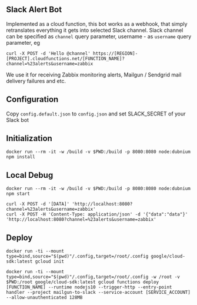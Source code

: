 ## Slack Alert Bot

Implemented as a cloud function, this bot works as a webhook, that simply retranslates everything it gets into selected Slack channel. Slack channel can be specified as `channel` query parameter, username - as `username` query parameter, eg

```
curl -X POST -d 'Hello @channel' https://[REGION]-[PROJECT].cloudfunctions.net/[FUNCTION_NAME]?channel=%23alerts&username=zabbix
```

We use it for receiving Zabbix monitoring alerts, Mailgun / Sendgrid mail delivery failures and etc.

## Configuration

Copy `config.default.json` to `config.json` and set SLACK_SECRET of your Slack bot

## Initialization

```
docker run --rm -it -w /build -v $PWD:/build -p 8080:8080 node:dubnium npm install
```

## Local Debug

```
docker run --rm -it -w /build -v $PWD:/build -p 8080:8080 node:dubnium npm start
```
```
curl -X POST -d '[DATA]' 'http://localhost:8080?channel=%23alerts&username=zabbix'
curl -X POST -H 'Content-Type: application/json' -d '{"data":"data"}' 'http://localhost:8080?channel=%23alerts&username=zabbix'
```

## Deploy

```
docker run -ti --mount type=bind,source="$(pwd)"/.config,target=/root/.config google/cloud-sdk:latest gcloud init
```
```
docker run -ti --mount type=bind,source="$(pwd)"/.config,target=/root/.config -w /root -v $PWD:/root google/cloud-sdk:latest gcloud functions deploy [FUNCTION_NAME] --runtime nodejs10 --trigger-http --entry-point handler --project mailgun-to-slack --service-account [SERVICE_ACCOUNT] --allow-unauthenticated 128MB
```

